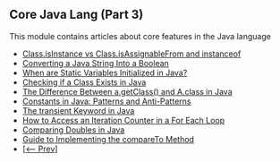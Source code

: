 ## Core Java Lang (Part 3)

This module contains articles about core features in the Java language

- [Class.isInstance vs Class.isAssignableFrom and instanceof](https://www.baeldung.com/java-isinstance-isassignablefrom)
- [Converting a Java String Into a Boolean](https://www.baeldung.com/java-string-to-boolean)
- [When are Static Variables Initialized in Java?](https://www.baeldung.com/java-static-variables-initialization)
- [Checking if a Class Exists in Java](https://www.baeldung.com/java-check-class-exists)
- [The Difference Between a.getClass() and A.class in Java](https://www.baeldung.com/java-getclass-vs-class)
- [Constants in Java: Patterns and Anti-Patterns](https://www.baeldung.com/java-constants-good-practices)
- [The transient Keyword in Java](https://www.baeldung.com/java-transient-keyword)
- [How to Access an Iteration Counter in a For Each Loop](https://www.baeldung.com/java-foreach-counter)
- [Comparing Doubles in Java](https://www.baeldung.com/java-comparing-doubles)
- [Guide to Implementing the compareTo Method](https://www.baeldung.com/java-compareto)
- [[<-- Prev]](/core-java-modules/core-java-lang-2)
